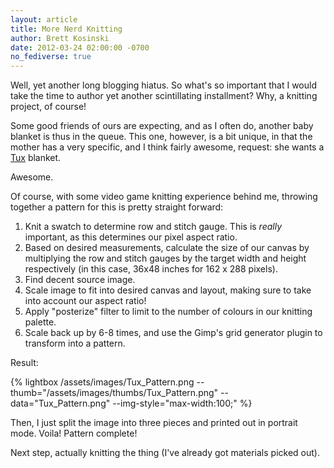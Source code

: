 ```yaml
---
layout: article
title: More Nerd Knitting
author: Brett Kosinski
date: 2012-03-24 02:00:00 -0700
no_fediverse: true
---
```


Well, yet another long blogging hiatus.  So what's so important that I would take the time to author yet another scintillating installment?  Why, a knitting project, of course!

Some good friends of ours are expecting, and as I often do, another baby blanket is thus in the queue.  This one, however, is a bit unique, in that the mother has a very specific, and I think fairly awesome, request:  she wants a [Tux](http://upload.wikimedia.org/wikipedia/commons/thumb/a/af/Tux.png/220px-Tux.png) blanket.

Awesome.

Of course, with some video game knitting experience behind me, throwing together a pattern for this is pretty straight forward:

1. Knit a swatch to determine row and stitch gauge.  This is *really* important, as this determines our pixel aspect ratio.
2. Based on desired measurements, calculate the size of our canvas by multiplying the row and stitch gauges by the target width and height respectively (in this case, 36x48 inches for 162 x 288 pixels).
3. Find decent source image.
4. Scale image to fit into desired canvas and layout, making sure to take into account our aspect ratio!
5. Apply "posterize" filter to limit to the number of colours in our knitting palette.
6. Scale back up by 6-8 times, and use the Gimp's grid generator plugin to transform into a pattern.

Result:

{% lightbox /assets/images/Tux_Pattern.png --thumb="/assets/images/thumbs/Tux_Pattern.png" --data="Tux_Pattern.png" --img-style="max-width:100;" %}

Then, I just split the image into three pieces and printed out in portrait mode.  Voila!  Pattern complete!

Next step, actually knitting the thing (I've already got materials picked out).

